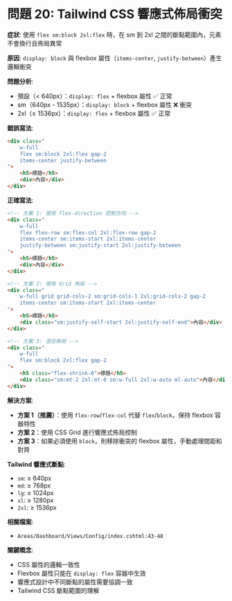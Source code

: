 # 問題 20: Tailwind CSS 響應式佈局衝突

**症狀**: 使用 `flex sm:block 2xl:flex` 時，在 sm 到 2xl 之間的斷點範圍內，元素不會換行且佈局異常

**原因**: `display: block` 與 flexbox 屬性（`items-center`, `justify-between`）產生邏輯衝突

**問題分析**:
- 預設（< 640px）：`display: flex` + flexbox 屬性 ✅ 正常
- sm（640px - 1535px）：`display: block` + flexbox 屬性 ❌ 衝突
- 2xl（≥ 1536px）：`display: flex` + flexbox 屬性 ✅ 正常

**錯誤寫法**:
```html
<div class="
    w-full
    flex sm:block 2xl:flex gap-2
    items-center justify-between
">
    <h5>標題</h5>
    <div>內容</div>
</div>
```

**正確寫法**:
```html
<!-- 方案 1: 使用 flex-direction 控制方向 -->
<div class="
    w-full
    flex flex-row sm:flex-col 2xl:flex-row gap-2
    items-center sm:items-start 2xl:items-center
    justify-between sm:justify-start 2xl:justify-between
">
    <h5>標題</h5>
    <div>內容</div>
</div>

<!-- 方案 2: 使用 Grid 佈局 -->
<div class="
    w-full grid grid-cols-2 sm:grid-cols-1 2xl:grid-cols-2 gap-2
    items-center sm:items-start 2xl:items-center
">
    <h5>標題</h5>
    <div class="sm:justify-self-start 2xl:justify-self-end">內容</div>
</div>

<!-- 方案 3: 混合佈局 -->
<div class="
    w-full
    flex sm:block 2xl:flex gap-2
">
    <h5 class="flex-shrink-0">標題</h5>
    <div class="sm:mt-2 2xl:mt-0 sm:w-full 2xl:w-auto ml-auto">內容</div>
</div>
```

**解決方案**: 
- **方案 1（推薦）**：使用 `flex-row`/`flex-col` 代替 `flex`/`block`，保持 flexbox 容器特性
- **方案 2**：使用 CSS Grid 進行響應式佈局控制
- **方案 3**：如果必須使用 `block`，則移除衝突的 flexbox 屬性，手動處理間距和對齊

**Tailwind 響應式斷點**:
- `sm`: ≥ 640px
- `md`: ≥ 768px  
- `lg`: ≥ 1024px
- `xl`: ≥ 1280px
- `2xl`: ≥ 1536px

**相關檔案**: 
- `Areas/Dashboard/Views/Config/index.cshtml:43-48`

**關鍵概念**:
- CSS 屬性的邏輯一致性
- Flexbox 屬性只能在 `display: flex` 容器中生效
- 響應式設計中不同斷點的屬性需要協調一致
- Tailwind CSS 斷點範圍的理解